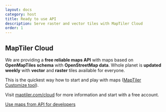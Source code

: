 ```yaml
---
layout: docs
category: host
title: Ready to use API
description: Serve raster and vector tiles with MapTiler Cloud
order: 1
---
```

## MapTiler Cloud

We are providing a **free reliable maps API** with maps based on **OpenMapTiles schema** with **OpenStreetMap data**. Whole planet is **updated weekly** with **vector** and **raster** tiles available for everyone. 

This is the quickest way how to start and play with maps ([MapTiler Customize tool](https://www.maptiler.com/cloud/customize/)). 

Visit [maptiler.com/cloud](https://www.maptiler.com/cloud/) for more information and start with a free account.

<a href="https://www.maptiler.com/cloud/" class="btn">Use maps from API for developers</a>
